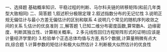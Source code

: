 一、选择题
 基础概率知识、平稳过程的判断、马尔科夫链的转移矩阵(和前几年类型大致相同)
 二、简答题
 1,叙述积分极限定理
 2.叙述指数分布的无记忆性
 3.说明正规无偏估计与最小方差无偏估计的区别和联系
 4.说明几个常见的随机序列收敛之间的关系
 5,估计的优良准则
 三,解答题
 1,已知二维分布密度函数,算常数A、边缘密度、判断其独立性、计算相关概率。
 2.多元线性回归方程矩阵形式的证明(应该是计量经济学里的)
 3.检验单个正态总体均值与方差,有5个数据,计算量稍微有点大
 四,综合题
 1.计算参数的矩估计和极大似然估计
 2.判断极大似然估计的优良性
 ​

 